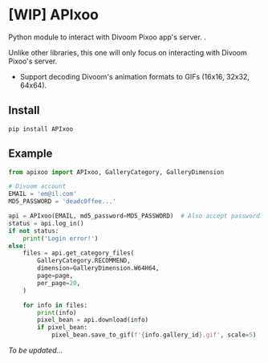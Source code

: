 # [WIP] APIxoo
Python module to interact with Divoom Pixoo app's server. .  
  
Unlike other libraries, this one will only focus on interacting with Divoom Pixoo's server.  

- Support decoding Divoom's animation formats to GIFs (16x16, 32x32, 64x64).  

## Install
```
pip install APIxoo
```

## Example
```python
from apixoo import APIxoo, GalleryCategory, GalleryDimension

# Divoom account
EMAIL = 'em@il.com'
MD5_PASSWORD = 'deadc0ffee...'

api = APIxoo(EMAIL, md5_password=MD5_PASSWORD)  # Also accept password string with "password='password'"
status = api.log_in()
if not status:
    print('Login error!')
else:
    files = api.get_category_files(
        GalleryCategory.RECOMMEND,
        dimension=GalleryDimension.W64H64,
        page=page,
        per_page=20,
    )

    for info in files:
        print(info)
        pixel_bean = api.download(info)
        if pixel_bean:
            pixel_bean.save_to_gif(f'{info.gallery_id}.gif', scale=5)
```

*To be updated...*  
